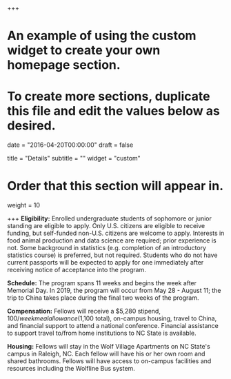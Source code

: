 +++
# An example of using the custom widget to create your own homepage section.
# To create more sections, duplicate this file and edit the values below as desired.

date = "2016-04-20T00:00:00"
draft = false

title = "Details"
subtitle = ""
widget = "custom"

# Order that this section will appear in.
weight = 10

+++
**Eligibility:** Enrolled undergraduate students of sophomore or junior standing are eligible to apply. Only U.S. citizens are eligible to receive funding, but self-funded non-U.S. citizens are welcome to apply. Interests in food animal production and data science are required; prior experience is not. Some background in statistics (e.g. completion of an introductory statistics course) is preferred, but not required. Students who do not have current passports will be expected to apply for one immediately after receiving notice of acceptance into the program.

**Schedule:** The program spans 11 weeks and begins the week after Memorial Day. In 2019, the program will occur from May 28 - August 11; the trip to China takes place during the final two weeks of the program. 

**Compensation:** Fellows will receive a $5,280 stipend, $100/week meal allowance ($1,100 total), on-campus housing, travel to China, and financial support to attend a national conference. Financial assistance to support travel to/from home institutions to NC State is available.

**Housing:** Fellows will stay in the Wolf Village Apartments on NC State's campus in Raleigh, NC. Each fellow will have his or her own room and shared bathrooms. Fellows will have access to on-campus facilities and resources including the Wolfline Bus system.  